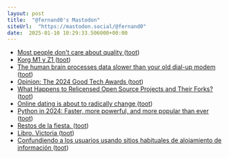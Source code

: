 ```yaml
---
layout: post
title:  "@fernand0's Mastodon"
siteUrl:  "https://mastodon.social/@fernand0"
date:  2025-01-10 10:29:33.506000+00:00
---
```

*  [Most people don't care about quality ](https://shkspr.mobi/blog/2024/12/most-people-dont-care-about-quality) ([toot](https://mastodon.social/@fernand0/113803589943437864))
*  [Korg M1 y Z1 ](https://www.flickr.com/photos/fernand0/54230121476) ([toot](https://mastodon.social/@fernand0/113803416884639110))
*  [The human brain processes data slower than your old dial-up modem ](https://betanews.com/2024/12/27/human-brain-data-slow-dial-up-modem) ([toot](https://mastodon.social/@fernand0/113803246873560546))
*  [Opinion: The 2024 Good Tech Awards ](https://www.thestar.com.my/tech/tech-news/2024/12/31/opinion-the-2024-good-tech-award) ([toot](https://mastodon.social/@fernand0/113802346449833197))
*  [What Happens to Relicensed Open Source Projects and Their Forks? ](https://thenewstack.io/what-happens-to-relicensed-open-source-projects-and-their-forks) ([toot](https://mastodon.social/@fernand0/113801726816640016))
*  [Online dating is about to radically change ](https://edition.cnn.com/2024/12/19/tech/why-dating-may-look-radically-different-in-5-years/index.htm) ([toot](https://mastodon.social/@fernand0/113799868926406194))
*  [Python in 2024: Faster, more powerful, and more popular than ever ](https://www.infoworld.com/article/3615556/python-in-2024-faster-more-powerful-and-more-popular-than-ever.htm) ([toot](https://mastodon.social/@fernand0/113799578723103060))
*  [Restos de la fiesta. ](https://avecesunafoto.wordpress.com/2025/01/09/restos-de-la-fiesta) ([toot](https://mastodon.social/@fernand0/113799477287696870))
*  [Libro. Victoria ](https://fotografiasenmovimiento.wordpress.com/2025/01/09/libro-victoria) ([toot](https://mastodon.social/@fernand0/113799396014269888))
*  [Confundiendo a los usuarios usando sitios habituales de alojamiento de información ](http://fernand0.github.io//alojamientos-ficheros-y-ataques) ([toot](https://mastodon.social/@fernand0/113799369536463610))
